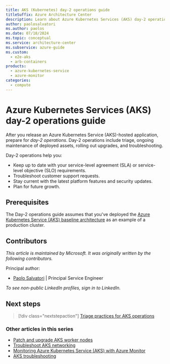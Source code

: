 ```yaml
---
title: AKS (Kubernetes) day-2 operations guide
titleSuffix: Azure Architecture Center
description: Learn about Azure Kubernetes Services (AKS) day-2 operations, such as triage, patching, upgrading, and troubleshooting.
author: paolosalvatori
ms.author: paolos
ms.date: 07/18/2024
ms.topic: conceptual
ms.service: architecture-center
ms.subservice: azure-guide
ms.custom:
  - e2e-aks
  - arb-containers
products:
  - azure-kubernetes-service
  - azure-monitor
categories:
  - compute
---
```


# Azure Kubernetes Services (AKS) day-2 operations guide

After you release an Azure Kubernetes Service (AKS)-hosted application, prepare for *day-2 operations*. Day-2 operations include triage, ongoing maintenance of deployed assets, rolling out upgrades, and troubleshooting.

Day-2 operations help you:

- Keep up to date with your service-level agreement (SLA) or service-level objective (SLO) requirements.
- Troubleshoot customer support requests.
- Stay current with the latest platform features and security updates.
- Plan for future growth.

## Prerequisites

The Day-2 operations guide assumes that you've deployed the [Azure Kubernetes Service (AKS) baseline architecture](/azure/architecture/reference-architectures/containers/aks/baseline-aks) as an example of a production cluster.

## Contributors

*This article is maintained by Microsoft. It was originally written by the following contributors.* 

Principal author:

 - [Paolo Salvatori](https://www.linkedin.com/in/paolo-salvatori) | Principal Service Engineer
 
*To see non-public LinkedIn profiles, sign in to LinkedIn.*

## Next steps

> [!div class="nextstepaction"]
> [Triage practices for AKS operations](./aks-triage-practices.md)

### Other articles in this series

- [Patch and upgrade AKS worker nodes](./aks-upgrade-practices.md)
- [Troubleshoot AKS networking](./troubleshoot-network-aks.md)
- [Monitoring Azure Kubernetes Service (AKS) with Azure Monitor](/azure/aks/monitor-aks?toc=/azure/architecture/toc.json&bc=/azure/architecture/_bread/toc.json)
- [AKS troubleshooting](/azure/aks/troubleshooting?toc=/azure/architecture/toc.json&bc=/azure/architecture/_bread/toc.json)
